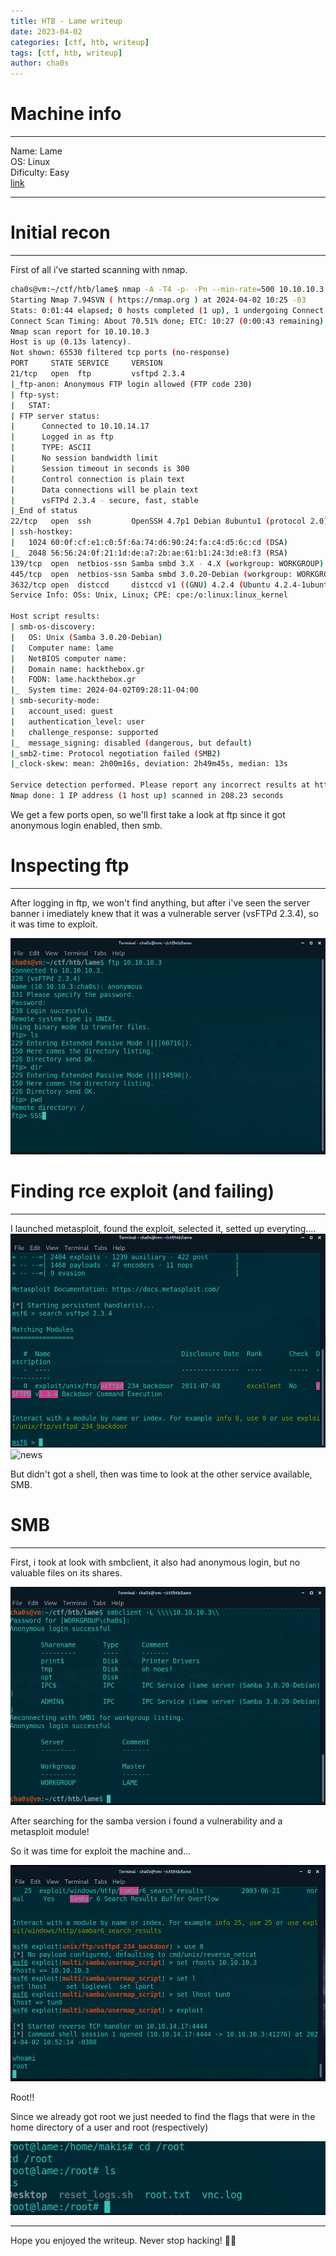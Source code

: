 ```yaml
---
title: HTB - Lame writeup
date: 2023-04-02
categories: [ctf, htb, writeup]
tags: [ctf, htb, writeup]
author: cha0s
---
```

# Machine info
---
Name: Lame \
OS:  Linux \
Dificulty: Easy \
[link](https://app.hackthebox.com/machines/1)

---

# Initial recon
---
First of all i've started scanning with nmap. 

```bash
cha0s@vm:~/ctf/htb/lame$ nmap -A -T4 -p- -Pn --min-rate=500 10.10.10.3
Starting Nmap 7.94SVN ( https://nmap.org ) at 2024-04-02 10:25 -03
Stats: 0:01:44 elapsed; 0 hosts completed (1 up), 1 undergoing Connect Scan
Connect Scan Timing: About 70.51% done; ETC: 10:27 (0:00:43 remaining)
Nmap scan report for 10.10.10.3
Host is up (0.13s latency).
Not shown: 65530 filtered tcp ports (no-response)
PORT     STATE SERVICE     VERSION
21/tcp   open  ftp         vsftpd 2.3.4
|_ftp-anon: Anonymous FTP login allowed (FTP code 230)
| ftp-syst: 
|   STAT: 
| FTP server status:
|      Connected to 10.10.14.17
|      Logged in as ftp
|      TYPE: ASCII
|      No session bandwidth limit
|      Session timeout in seconds is 300
|      Control connection is plain text
|      Data connections will be plain text
|      vsFTPd 2.3.4 - secure, fast, stable
|_End of status
22/tcp   open  ssh         OpenSSH 4.7p1 Debian 8ubuntu1 (protocol 2.0)
| ssh-hostkey: 
|   1024 60:0f:cf:e1:c0:5f:6a:74:d6:90:24:fa:c4:d5:6c:cd (DSA)
|_  2048 56:56:24:0f:21:1d:de:a7:2b:ae:61:b1:24:3d:e8:f3 (RSA)
139/tcp  open  netbios-ssn Samba smbd 3.X - 4.X (workgroup: WORKGROUP)
445/tcp  open  netbios-ssn Samba smbd 3.0.20-Debian (workgroup: WORKGROUP)
3632/tcp open  distccd     distccd v1 ((GNU) 4.2.4 (Ubuntu 4.2.4-1ubuntu4))
Service Info: OSs: Unix, Linux; CPE: cpe:/o:linux:linux_kernel

Host script results:
| smb-os-discovery: 
|   OS: Unix (Samba 3.0.20-Debian)
|   Computer name: lame
|   NetBIOS computer name: 
|   Domain name: hackthebox.gr
|   FQDN: lame.hackthebox.gr
|_  System time: 2024-04-02T09:28:11-04:00
| smb-security-mode: 
|   account_used: guest
|   authentication_level: user
|   challenge_response: supported
|_  message_signing: disabled (dangerous, but default)
|_smb2-time: Protocol negotiation failed (SMB2)
|_clock-skew: mean: 2h00m16s, deviation: 2h49m45s, median: 13s

Service detection performed. Please report any incorrect results at https://nmap.org/submit/ .
Nmap done: 1 IP address (1 host up) scanned in 208.23 seconds
```

We get a few ports open, so we'll first take a look at ftp since it got anonymous login enabled, then smb.
# Inspecting ftp
---
After logging in ftp, we won't find anything, but after i've seen the server banner i imediately knew that it was a vulnerable server (vsFTPd 2.3.4), so it was time to exploit.

![banner](/assets/img/lame/Pasted%20image%2020240402103343.png)

# Finding rce exploit (and failing)
---
I launched metasploit, found the exploit, selected it, setted up everyting....
![fake](/assets/img/lame/Pasted%20image%2020240402103518.png)
![news](/assets/img/lame/Pasted%20image%200240402105133.png)

But didn't got a shell, then was time to look at the other service available, SMB.
# SMB
---
First, i took at look with smbclient, it also had anonymous login, but no valuable files on its shares.

![smbclient](/assets/img/lame/Pasted%20image%2020240402104141.png)

After searching for the samba version i found a vulnerability and a metasploit module!

So it was time for exploit the machine and...

![pwned](/assets/img/lame/Pasted%20image%2020240402105242.png)

Root!! 

Since we already got root we just needed to find the flags that were in the home directory of a user and root (respectively)

![](/assets/img/lame/Pasted%20image%2020240402105455.png)

---

Hope you enjoyed the writeup.
Never stop hacking! 👨‍💻
